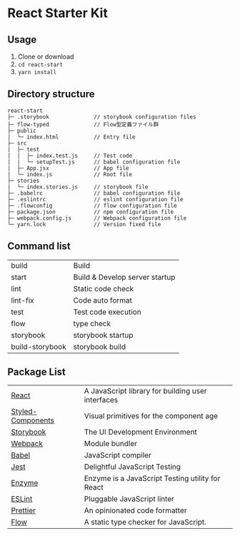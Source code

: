 # React Starter Kit

## Usage

1. Clone or download
2. `cd react-start`
3. `yarn install`

## Directory structure

```
react-start
├─ .storybook              // storybook configuration files
├─ flow-typed              // Flow型定義ファイル群
├─ public
|  └─ index.html           // Entry file
├─ src
|  ├─ test
|  |  ├─ index.test.js     // Test code
|  |  └─ setupTest.js      // babel configuration file
|  ├─ App.jsx              // App file 
|  └─ index.js             // Root file
├─ stories
|  └─ index.stories.js     // storybook file
├─ .babelrc                // babel configuration file
├─ .eslintrc               // eslint configuration file
├─ .flowconfig             // flow configuration file
├─ package.json            // npm configuration file
├─ webpack.config.js       // Webpack configuration file
└─ yarn.lock   	           // Version fixed file
```

## Command list

|||
|:--|:--|
|build|Build|
|start|Build & Develop server startup|
|lint|Static code check|
|lint-fix|Code auto format|
|test|Test code execution|
|flow|type check|
|storybook|storybook startup|
|build-storybook|storybook build|

## Package List

|||
|:--|:--|
|[React](https://reactjs.org/)|A JavaScript library for building user interfaces|
|[Styled-Components](https://www.styled-components.com/)|Visual primitives for the component age|
|[Storybook](https://storybook.js.org/)|The UI Development Environment|
|[Webpack](https://webpack.js.org/)|Module bundler|
|[Babel](https://babeljs.io/)|JavaScript compiler|
|[Jest](https://jestjs.io/)|Delightful JavaScript Testing|
|[Enzyme](https://airbnb.io/enzyme/)|Enzyme is a JavaScript Testing utility for React|
|[ESLint](https://eslint.org/)|Pluggable JavaScript linter|
|[Prettier](https://prettier.io/)|An opinionated code formatter|
|[Flow](https://flow.org/)|A static type checker for JavaScript.|
